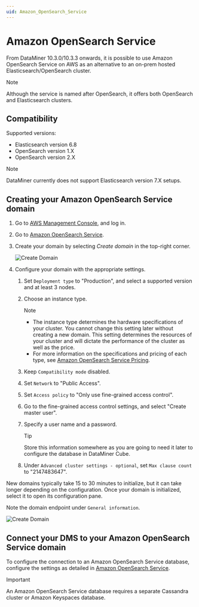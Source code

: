 ```yaml
---
uid: Amazon_OpenSearch_Service
---
```


# Amazon OpenSearch Service

From DataMiner 10.3.0/10.3.3 onwards, it is possible to use Amazon OpenSearch Service on AWS as an alternative to an on-prem hosted Elasticsearch/OpenSearch cluster.

> [!NOTE]
> Although the service is named after OpenSearch, it offers both OpenSearch and Elasticsearch clusters.

## Compatibility

Supported versions:

- Elasticsearch version 6.8
- OpenSearch version 1.X
- OpenSearch version 2.X

> [!NOTE]
> DataMiner currently does not support Elasticsearch version 7.X setups.

## Creating your Amazon OpenSearch Service domain

1. Go to [AWS Management Console](https://aws.amazon.com/console/), and log in.

1. Go to [Amazon OpenSearch Service](https://aws.amazon.com/opensearch-service/).

1. Create your domain by selecting *Create domain* in the top-right corner.

   ![Create Domain](~/user-guide/images/Amazon_OpenSearch_CreateDomain.png)

1. Configure your domain with the appropriate settings.

   1. Set `Deployment type` to "Production", and select a supported version and at least 3 nodes.

   1. Choose an instance type.

      > [!NOTE]
      >
      > - The instance type determines the hardware specifications of your cluster. You cannot change this setting later without creating a new domain. This setting determines the resources of your cluster and will dictate the performance of the cluster as well as the price.
      > - For more information on the specifications and pricing of each type, see [Amazon OpenSearch Service Pricing](https://aws.amazon.com/opensearch-service/pricing/).

   1. Keep `Compatibility mode` disabled.

   1. Set `Network` to "Public Access".

   1. Set `Access policy` to "Only use fine-grained access control".

   1. Go to the fine-grained access control settings, and select "Create master user".

   1. Specify a user name and a password.

      > [!TIP]
      > Store this information somewhere as you are going to need it later to configure the database in DataMiner Cube.

   1. Under `Advanced cluster settings - optional`, set `Max clause count` to "2147483647".

New domains typically take 15 to 30 minutes to initialize, but it can take longer depending on the configuration. Once your domain is initialized, select it to open its configuration pane.

Note the domain endpoint under `General information`.

![Create Domain](~/user-guide/images/Amazon_OpenSearch_DomainEndpoint.png)

## Connect your DMS to your Amazon OpenSearch Service domain

To configure the connection to an Amazon OpenSearch Service database, configure the settings as detailed in [Amazon OpenSearch Service](xref:Configuring_the_database_settings_in_Cube#amazon-opensearch-service).

> [!IMPORTANT]
> An Amazon OpenSearch Service database requires a separate Cassandra cluster or Amazon Keyspaces database.
